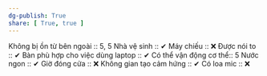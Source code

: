```yaml
---
dg-publish: True
share: [ True, true ]
---
```

Không bị ồn từ bên ngoài :: 5, 5
Nhà vệ sinh :: ✔
Máy chiếu :: ❌
Được nói to :: ✔
Bàn phù hợp cho việc dùng laptop :: ✔
Có thể vận động cơ thể:: 5
Nước ngon :: ✔
Giờ đóng cửa :: ❌
Không gian tạo cảm hứng :: ✔
Có loa mic :: ❌